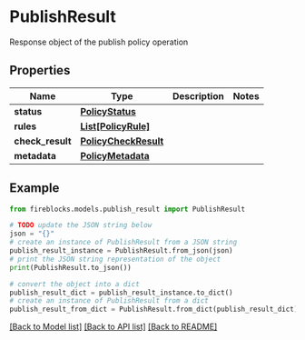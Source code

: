 # PublishResult

Response object of the publish policy operation

## Properties

Name | Type | Description | Notes
------------ | ------------- | ------------- | -------------
**status** | [**PolicyStatus**](PolicyStatus.md) |  | 
**rules** | [**List[PolicyRule]**](PolicyRule.md) |  | 
**check_result** | [**PolicyCheckResult**](PolicyCheckResult.md) |  | 
**metadata** | [**PolicyMetadata**](PolicyMetadata.md) |  | 

## Example

```python
from fireblocks.models.publish_result import PublishResult

# TODO update the JSON string below
json = "{}"
# create an instance of PublishResult from a JSON string
publish_result_instance = PublishResult.from_json(json)
# print the JSON string representation of the object
print(PublishResult.to_json())

# convert the object into a dict
publish_result_dict = publish_result_instance.to_dict()
# create an instance of PublishResult from a dict
publish_result_from_dict = PublishResult.from_dict(publish_result_dict)
```
[[Back to Model list]](../README.md#documentation-for-models) [[Back to API list]](../README.md#documentation-for-api-endpoints) [[Back to README]](../README.md)



